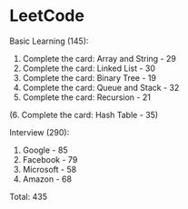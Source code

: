 # LeetCode

Basic Learning (145): 
1. Complete the card: Array and String - 29
2. Complete the card: Linked List - 30
3. Complete the card: Binary Tree - 19
4. Complete the card: Queue and Stack - 32
5. Complete the card: Recursion - 21

(6. Complete the card: Hash Table - 35)

Interview (290):
1. Google - 85
2. Facebook - 79
3. Microsoft - 58
4. Amazon - 68

Total: 435

